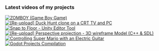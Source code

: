 ### Latest videos of my projects

<!-- BEGIN YOUTUBE-CARDS -->
[![ZOMBOY (Game Boy Game)](https://ytcards.demolab.com/?id=qOt8uGB5o0Y&title=ZOMBOY+%28Game+Boy+Game%29&lang=en&timestamp=1719527126&background_color=%230d1117&title_color=%23ffffff&stats_color=%23dedede&max_title_lines=1&width=250&border_radius=5 "ZOMBOY (Game Boy Game)")](https://www.youtube.com/watch?v=qOt8uGB5o0Y)
[![[Re-upload] Duck Hunt clone on a CRT TV and PC](https://ytcards.demolab.com/?id=8SBFho-C9Is&title=%5BRe-upload%5D+Duck+Hunt+clone+on+a+CRT+TV+and+PC&lang=en&timestamp=1719526508&background_color=%230d1117&title_color=%23ffffff&stats_color=%23dedede&max_title_lines=1&width=250&border_radius=5 "[Re-upload] Duck Hunt clone on a CRT TV and PC")](https://www.youtube.com/watch?v=8SBFho-C9Is)
[![Snap to Floor - Unity Editor Tool](https://ytcards.demolab.com/?id=JjXPuCSS7os&title=Snap+to+Floor+-+Unity+Editor+Tool&lang=en&timestamp=1719525834&background_color=%230d1117&title_color=%23ffffff&stats_color=%23dedede&max_title_lines=1&width=250&border_radius=5 "Snap to Floor - Unity Editor Tool")](https://www.youtube.com/watch?v=JjXPuCSS7os)
[![[Re-upload] Perspective projection - 3D wireframe Model (C++ & SDL)](https://ytcards.demolab.com/?id=DfkQ0ZIquM4&title=%5BRe-upload%5D+Perspective+projection+-+3D+wireframe+Model+%28C%2B%2B+%26+SDL%29&lang=en&timestamp=1719525042&background_color=%230d1117&title_color=%23ffffff&stats_color=%23dedede&max_title_lines=1&width=250&border_radius=5 "[Re-upload] Perspective projection - 3D wireframe Model (C++ & SDL)")](https://www.youtube.com/watch?v=DfkQ0ZIquM4)
[![Controlling Super Mario with an Electric Guitar](https://ytcards.demolab.com/?id=eMLmwPe1WyE&title=Controlling+Super+Mario+with+an+Electric+Guitar&lang=en&timestamp=1719524341&background_color=%230d1117&title_color=%23ffffff&stats_color=%23dedede&max_title_lines=1&width=250&border_radius=5 "Controlling Super Mario with an Electric Guitar")](https://www.youtube.com/watch?v=eMLmwPe1WyE)
[![Godot Projects Compilation](https://ytcards.demolab.com/?id=e5T0nEtvtT8&title=Godot+Projects+Compilation&lang=en&timestamp=1719522958&background_color=%230d1117&title_color=%23ffffff&stats_color=%23dedede&max_title_lines=1&width=250&border_radius=5 "Godot Projects Compilation")](https://www.youtube.com/watch?v=e5T0nEtvtT8)
<!-- END YOUTUBE-CARDS -->
